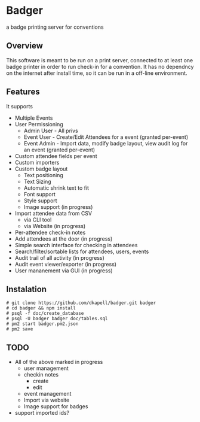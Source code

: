 # Badger
a badge printing server for conventions

## Overview
This software is meant to be run on a print server, connected to at least one badge printer in order to run check-in for a convention.  It has no dependncy on the internet after install time, so it can be run in a off-line environment.

## Features
It supports
* Multiple Events
* User Permissioning
    * Admin User - All privs
    * Event User - Create/Edit Attendees for a event (granted per-event)
    * Event Admin - Import data, modify badge layout, view audit log for an event (granted per-event)
* Custom attendee fields per event
* Custom importers
* Custom badge layout
    * Text positioning
    * Text Sizing
    * Automatic shrink text to fit
    * Font support
    * Style support
    * Image support (in progress)
* Import attendee data from CSV
    * via CLI tool
    * via Website (in progress)
* Per-attendee check-in notes
* Add attendees at the door (in progress)
* Simple search interface for checking in attendees
* Search/filter/sortable lists for attendees, users, events
* Audit trail of all activity (in progress)
* Audit event viewer/exporter (in progress)
* User mananement via GUI (in progress)

## Instalation

```
# git clone https://github.com/dkapell/badger.git badger
# cd badger && npm install
# psql -f doc/create_database
# psql -U badger badger doc/tables.sql
# pm2 start badger.pm2.json
# pm2 save
```

## TODO
* All of the above marked in progress
    * user management
    * checkin notes
        * create
        * edit
    * event management
    * Import via website
    * Image support for badges
* support imported ids?
